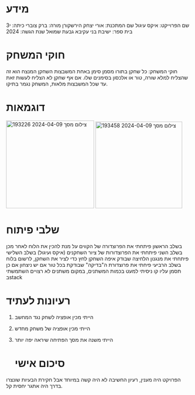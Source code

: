 # מידע
שם הפרוייקט: איקס עיגול
שם המתכנת: אורי יצחק הירשקורן
מורה: ברק צוברי
כיתה: י3
בית ספר: ישיבת בני עקיבא גבעת שמואל
שנת הגשה: 2024

# חוקי המשחק
חוקי המשחק: כל שחקן בתורו מסמן סימן באחת המשבצות השחקן המנצח הוא זה שהצליח למלא שורה, טור או אלכסון בסימנים שלו. אם אף שחקן לא הצליח לעשות זאת עד שכל המשבצות מלאות, המשחק נגמר בתיקו.


# דוגמאות
<img width="240" alt="צילום מסך 2024-04-09 193226" src="https://github.com/baraksu/tic_tac_toe/assets/166244273/c395f10d-cec4-43f2-9c65-a6fddf0549c8">
<img width="237" alt="צילום מסך 2024-04-09 193458" src="https://github.com/baraksu/tic_tac_toe/assets/166244273/33126e71-cebd-44bd-b27e-af6983d17560">

# שלבי פיתוח
בשלב הראשון פיתחתי את הפרוצדורה של הקווים על מנת להכין את הלוח
לאחר מכן בשלב השני פיתחתי את הפרוצדורות של ציור השחקנים (איקס ועיגול)
בשלב השלישי פיתחתי את מנגנון הלחיצה שבודק איפה השחקן לחץ כדי לציר את השחקן, לרשום בלוח
בשלב הרביעי פיחתי את פרוצדורת ה"בדיקה" שבודקת בכל טור אם יש ניצחון אם כן תסמן עליו קו
ניסיתי למעט בכמות המשתנים, במקום משתנים לא רצויים השתמשתי בstack

# רעיונות לעתיד
1. הייתי מכין אופציה לשחק נגד המחשב
2. הייתי מכין אופציה של משחק מחדש
3. הייתי משנה את מסך הפתיחה שיראה יפה יותר

   # סיכום אישי
הפרויקט היה מענין, רעיון החשיבה לא היה קשה במיוחד אבל חקירת הבעיות שונצרו בדרך היה אתגר יחסית קל.
